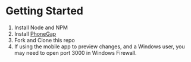 # Getting Started

1. Install Node and NPM
2. Install [PhoneGap](http://docs.phonegap.com/getting-started/1-install-phonegap/cli/)
3. Fork and Clone this repo
4. If using the mobile app to preview changes, and a Windows user, you may need to open port 3000 in Windows Firewall.
